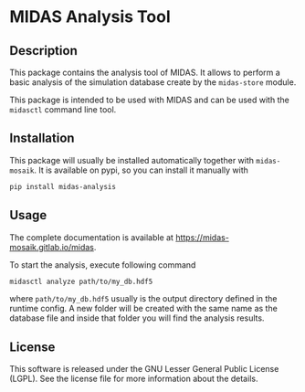 # MIDAS Analysis Tool

## Description
This package contains the analysis tool of MIDAS. It allows to perform a basic analysis of the simulation database create by the `midas-store` module.

This package is intended to be used with MIDAS and can be used with the `midasctl` command line tool.

## Installation
This package will usually be installed automatically together with `midas-mosaik`. It is available on pypi, so you can install it manually with

```bash
pip install midas-analysis
```

## Usage
The complete documentation is available at https://midas-mosaik.gitlab.io/midas.

To start the analysis, execute following command

```bash
midasctl analyze path/to/my_db.hdf5
```

where `path/to/my_db.hdf5` usually is the output directory defined in the runtime config. A new folder will be created with the same name as the database file and inside that folder you will find the analysis results.

## License
This software is released under the GNU Lesser General Public License (LGPL). See the license file for more information about the details.
